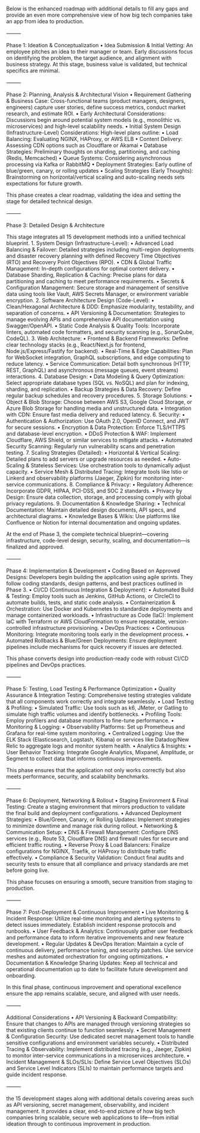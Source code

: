 Below is the enhanced roadmap with additional details to fill any gaps and provide an even more comprehensive view of how big tech companies take an app from idea to production.

⸻

Phase 1: Ideation & Conceptualization
	•	Idea Submission & Initial Vetting:
An employee pitches an idea to their manager or team. Early discussions focus on identifying the problem, the target audience, and alignment with business strategy.
At this stage, business value is validated, but technical specifics are minimal.

⸻

Phase 2: Planning, Analysis & Architectural Vision
	•	Requirement Gathering & Business Case:
Cross-functional teams (product managers, designers, engineers) capture user stories, define success metrics, conduct market research, and estimate ROI.
	•	Early Architectural Considerations:
Discussions begin around potential system models (e.g., monolithic vs. microservices) and high-level scalability needs.
	•	Initial System Design (Infrastructure-Level) Considerations:
High-level plans outline:
	•	Load Balancing: Evaluating NGINX, HAProxy, or AWS ELB
	•	Content Delivery: Assessing CDN options such as Cloudflare or Akamai
	•	Database Strategies: Preliminary thoughts on sharding, partitioning, and caching (Redis, Memcached)
	•	Queue Systems: Considering asynchronous processing via Kafka or RabbitMQ
	•	Deployment Strategies: Early outline of blue/green, canary, or rolling updates
	•	Scaling Strategies (Early Thoughts):
Brainstorming on horizontal/vertical scaling and auto-scaling needs sets expectations for future growth.

This phase creates a clear roadmap, validating the idea and setting the stage for detailed technical design.

⸻

Phase 3: Detailed Design & Architecture

This stage integrates all 15 development methods into a unified technical blueprint.
	1.	System Design (Infrastructure-Level):
	•	Advanced Load Balancing & Failover: Detailed strategies including multi-region deployments and disaster recovery planning with defined Recovery Time Objectives (RTO) and Recovery Point Objectives (RPO).
	•	CDN & Global Traffic Management: In-depth configurations for optimal content delivery.
	•	Database Sharding, Replication & Caching: Precise plans for data partitioning and caching to meet performance requirements.
	•	Secrets & Configuration Management: Secure storage and management of sensitive data using tools like Vault, AWS Secrets Manager, or environment variable encryption.
	2.	Software Architecture Design (Code-Level):
	•	Clean/Hexagonal Architecture & DDD: Emphasize modularity, testability, and separation of concerns.
	•	API Versioning & Documentation: Strategies to manage evolving APIs and comprehensive API documentation using Swagger/OpenAPI.
	•	Static Code Analysis & Quality Tools: Incorporate linters, automated code formatters, and security scanning (e.g., SonarQube, CodeQL).
	3.	Web Architecture:
	•	Frontend & Backend Frameworks: Define clear technology stacks (e.g., React/Next.js for frontend, Node.js/Express/Fastify for backend).
	•	Real-Time & Edge Capabilities: Plan for WebSocket integration, GraphQL subscriptions, and edge computing to reduce latency.
	•	Service Communication: Detail both synchronous (HTTP, REST, GraphQL) and asynchronous (message queues, event streams) interactions.
	4.	Database Design:
	•	Data Modeling & Query Optimization: Select appropriate database types (SQL vs. NoSQL) and plan for indexing, sharding, and replication.
	•	Backup Strategies & Data Recovery: Define regular backup schedules and recovery procedures.
	5.	Storage Solutions:
	•	Object & Blob Storage: Choose between AWS S3, Google Cloud Storage, or Azure Blob Storage for handling media and unstructured data.
	•	Integration with CDN: Ensure fast media delivery and reduced latency.
	6.	Security:
	•	Authentication & Authorization: Use OAuth 2.0, OpenID Connect, and JWT for secure sessions.
	•	Encryption & Data Protection: Enforce TLS/HTTPS and database-level encryption.
	•	DDoS Protection & WAF: Implement Cloudflare, AWS Shield, or similar services to mitigate attacks.
	•	Automated Security Scanning: Regularly run vulnerability scans and penetration testing.
	7.	Scaling Strategies (Detailed):
	•	Horizontal & Vertical Scaling: Detailed plans to add servers or upgrade resources as needed.
	•	Auto-Scaling & Stateless Services: Use orchestration tools to dynamically adjust capacity.
	•	Service Mesh & Distributed Tracing: Integrate tools like Istio or Linkerd and observability platforms (Jaeger, Zipkin) for monitoring inter-service communications.
	8.	Compliance & Privacy:
	•	Regulatory Adherence: Incorporate GDPR, HIPAA, PCI-DSS, and SOC 2 standards.
	•	Privacy by Design: Ensure data collection, storage, and processing comply with global privacy regulations.
	9.	Documentation & Knowledge Sharing:
	•	Technical Documentation: Maintain detailed design documents, API specs, and architectural diagrams.
	•	Knowledge Bases & Wikis: Use platforms like Confluence or Notion for internal documentation and ongoing updates.

At the end of Phase 3, the complete technical blueprint—covering infrastructure, code-level design, security, scaling, and documentation—is finalized and approved.

⸻

Phase 4: Implementation & Development
	•	Coding Based on Approved Designs:
Developers begin building the application using agile sprints. They follow coding standards, design patterns, and best practices outlined in Phase 3.
	•	CI/CD (Continuous Integration & Deployment):
	•	Automated Build & Testing: Employ tools such as Jenkins, GitHub Actions, or CircleCI to automate builds, tests, and static code analysis.
	•	Containerization & Orchestration: Use Docker and Kubernetes to standardize deployments and manage containerized workloads.
	•	Infrastructure as Code (IaC): Implement IaC with Terraform or AWS CloudFormation to ensure repeatable, version-controlled infrastructure provisioning.
	•	DevOps Practices:
	•	Continuous Monitoring: Integrate monitoring tools early in the development process.
	•	Automated Rollbacks & Blue/Green Deployments: Ensure deployment pipelines include mechanisms for quick recovery if issues are detected.

This phase converts design into production-ready code with robust CI/CD pipelines and DevOps practices.

⸻

Phase 5: Testing, Load Testing & Performance Optimization
	•	Quality Assurance & Integration Testing:
Comprehensive testing strategies validate that all components work correctly and integrate seamlessly.
	•	Load Testing & Profiling:
	•	Simulated Traffic: Use tools such as k6, JMeter, or Gatling to simulate high traffic volumes and identify bottlenecks.
	•	Profiling Tools: Employ profilers and database monitors to fine-tune performance.
	•	Monitoring & Logging:
	•	Observability Platforms: Set up Prometheus and Grafana for real-time system monitoring.
	•	Centralized Logging: Use the ELK Stack (Elasticsearch, Logstash, Kibana) or services like Datadog/New Relic to aggregate logs and monitor system health.
	•	Analytics & Insights:
	•	User Behavior Tracking: Integrate Google Analytics, Mixpanel, Amplitude, or Segment to collect data that informs continuous improvements.

This phase ensures that the application not only works correctly but also meets performance, security, and scalability benchmarks.

⸻

Phase 6: Deployment, Networking & Rollout
	•	Staging Environment & Final Testing:
Create a staging environment that mirrors production to validate the final build and deployment configurations.
	•	Advanced Deployment Strategies:
	•	Blue/Green, Canary, or Rolling Updates: Implement strategies to minimize downtime and manage risk during rollout.
	•	Networking & Communication Setup:
	•	DNS & Firewall Management: Configure DNS services (e.g., Route 53, Cloudflare DNS) and firewall rules for secure and efficient traffic routing.
	•	Reverse Proxy & Load Balancers: Finalize configurations for NGINX, Traefik, or HAProxy to distribute traffic effectively.
	•	Compliance & Security Validation:
Conduct final audits and security tests to ensure that all compliance and privacy standards are met before going live.

This phase focuses on ensuring a smooth, secure transition from staging to production.

⸻

Phase 7: Post-Deployment & Continuous Improvement
	•	Live Monitoring & Incident Response:
Utilize real-time monitoring and alerting systems to detect issues immediately. Establish incident response protocols and runbooks.
	•	User Feedback & Analytics:
Continuously gather user feedback and performance data to inform iterative improvements and new feature development.
	•	Regular Updates & DevOps Iteration:
Maintain a cycle of continuous delivery, performance tuning, and security patches. Use service meshes and automated orchestration for ongoing optimizations.
	•	Documentation & Knowledge Sharing Updates:
Keep all technical and operational documentation up to date to facilitate future development and onboarding.

In this final phase, continuous improvement and operational excellence ensure the app remains scalable, secure, and aligned with user needs.

⸻

Additional Considerations
	•	API Versioning & Backward Compatibility:
Ensure that changes to APIs are managed through versioning strategies so that existing clients continue to function seamlessly.
	•	Secret Management & Configuration Security:
Use dedicated secret management tools to handle sensitive configurations and environment variables securely.
	•	Distributed Tracing & Observability:
Implement distributed tracing (e.g., Jaeger, Zipkin) to monitor inter-service communications in a microservices architecture.
	•	Incident Management & SLOs/SLIs:
Define Service Level Objectives (SLOs) and Service Level Indicators (SLIs) to maintain performance targets and guide incident response.

⸻

 the 15 development stages along with additional details covering areas such as API versioning, secret management, observability, and incident management. It provides a clear, end-to-end picture of how big tech companies bring scalable, secure web applications to life—from initial ideation through to continuous improvement in production.